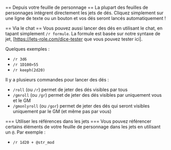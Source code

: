 == Depuis votre feuille de personnage ==
La plupart des feuilles de personnages intègrent directement les jets de dés. Cliquez simplement sur une ligne de texte ou un bouton et vos dés seront lancés automatiquement !

== Via le chat ==
Vous pouvez aussi lancer des dés en utilisant le chat, en tapant simplement <code>/r formule</code>. La formule est basée sur notre syntaxe de jet, [https://lets-role.com/dice-tester que vous pouvez tester ici].

Quelques exemples :

* <code>/r 3d6</code>
* <code>/r 1D100>55</code>
* <code>/r keeph(2d20)</code>

Il y a plusieurs commandes pour lancer des dés :

* <code>/roll</code> (ou <code>/r</code>) permet de jeter des dés visibles par tous
* <code>/gmroll</code> (ou <code>/gr</code>) permet de jeter des dés visibles par uniquement vous et le GM
* <code>/gmonlyroll</code> (ou <code>/gor</code>) permet de jeter des dés qui seront visibles uniquement par le GM (et même pas par vous)

=== Utiliser les références dans les jets ===
Vous pouvez référencer certains éléments de votre feuille de personnage dans les jets en utilisant un <code>@</code>. Par exemple :

* <code>/r 1d20 + @str_mod</code>